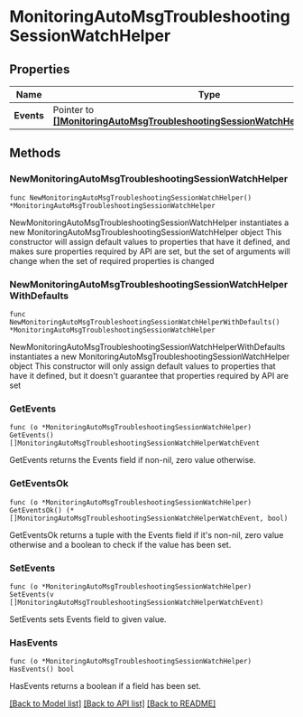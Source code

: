 # MonitoringAutoMsgTroubleshootingSessionWatchHelper

## Properties

Name | Type | Description | Notes
------------ | ------------- | ------------- | -------------
**Events** | Pointer to [**[]MonitoringAutoMsgTroubleshootingSessionWatchHelperWatchEvent**](MonitoringAutoMsgTroubleshootingSessionWatchHelperWatchEvent.md) |  | [optional] 

## Methods

### NewMonitoringAutoMsgTroubleshootingSessionWatchHelper

`func NewMonitoringAutoMsgTroubleshootingSessionWatchHelper() *MonitoringAutoMsgTroubleshootingSessionWatchHelper`

NewMonitoringAutoMsgTroubleshootingSessionWatchHelper instantiates a new MonitoringAutoMsgTroubleshootingSessionWatchHelper object
This constructor will assign default values to properties that have it defined,
and makes sure properties required by API are set, but the set of arguments
will change when the set of required properties is changed

### NewMonitoringAutoMsgTroubleshootingSessionWatchHelperWithDefaults

`func NewMonitoringAutoMsgTroubleshootingSessionWatchHelperWithDefaults() *MonitoringAutoMsgTroubleshootingSessionWatchHelper`

NewMonitoringAutoMsgTroubleshootingSessionWatchHelperWithDefaults instantiates a new MonitoringAutoMsgTroubleshootingSessionWatchHelper object
This constructor will only assign default values to properties that have it defined,
but it doesn't guarantee that properties required by API are set

### GetEvents

`func (o *MonitoringAutoMsgTroubleshootingSessionWatchHelper) GetEvents() []MonitoringAutoMsgTroubleshootingSessionWatchHelperWatchEvent`

GetEvents returns the Events field if non-nil, zero value otherwise.

### GetEventsOk

`func (o *MonitoringAutoMsgTroubleshootingSessionWatchHelper) GetEventsOk() (*[]MonitoringAutoMsgTroubleshootingSessionWatchHelperWatchEvent, bool)`

GetEventsOk returns a tuple with the Events field if it's non-nil, zero value otherwise
and a boolean to check if the value has been set.

### SetEvents

`func (o *MonitoringAutoMsgTroubleshootingSessionWatchHelper) SetEvents(v []MonitoringAutoMsgTroubleshootingSessionWatchHelperWatchEvent)`

SetEvents sets Events field to given value.

### HasEvents

`func (o *MonitoringAutoMsgTroubleshootingSessionWatchHelper) HasEvents() bool`

HasEvents returns a boolean if a field has been set.


[[Back to Model list]](../README.md#documentation-for-models) [[Back to API list]](../README.md#documentation-for-api-endpoints) [[Back to README]](../README.md)



